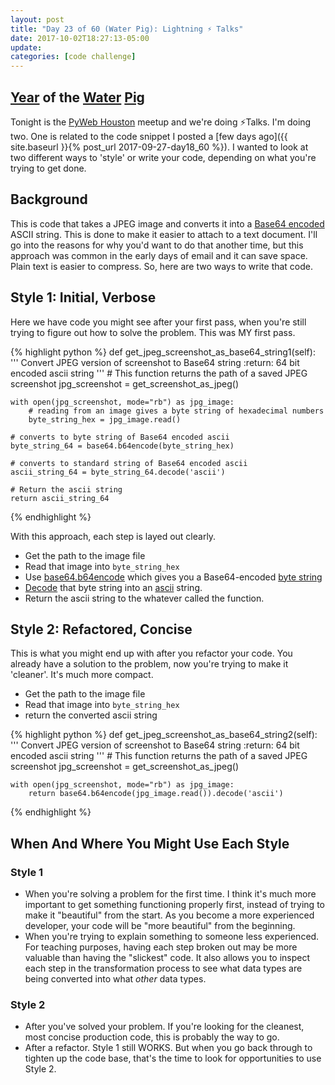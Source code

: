 ```yaml
---
layout: post
title: "Day 23 of 60 (Water Pig): Lightning ⚡️ Talks"
date: 2017-10-02T18:27:13-05:00
update: 
categories: [code challenge]
---
```

## [Year](https://en.wikipedia.org/wiki/Chinese_zodiac#Years) of the [Water](https://en.wikipedia.org/wiki/Water_(Wu_Xing)) [Pig](https://en.wikipedia.org/wiki/Pig_(zodiac))

Tonight is the [PyWeb Houston](https://www.meetup.com/preview/python-web-houston/events/238808423) meetup and we're doing ⚡️Talks. I'm doing two. One is related to the code snippet I posted a [few days ago]({{ site.baseurl }}{% post_url 2017-09-27-day18_60 %}). I wanted to look at two different ways to 'style' or write your code, depending on what you're trying to get done.

## Background
This is code that takes a JPEG image and converts it into a [Base64 encoded](https://en.wikipedia.org/wiki/Base64) ASCII string. This is done to make it easier to attach to a text document. I'll go into the reasons for why you'd want to do that another time, but this approach was common in the early days of email and it can save space. Plain text is easier to compress. So, here are two ways to write that code.

## Style 1: Initial, Verbose

Here we have code you might see after your first pass, when you're still trying to figure out how to solve the problem. This was MY first pass.

{% highlight python %}
def get_jpeg_screenshot_as_base64_string1(self):
    '''
    Convert JPEG version of screenshot to Base64 string
    :return: 64 bit encoded ascii string
    '''
    # This function returns the path of a saved JPEG screenshot
    jpg_screenshot = get_screenshot_as_jpeg()

    with open(jpg_screenshot, mode="rb") as jpg_image:
        # reading from an image gives a byte string of hexadecimal numbers
        byte_string_hex = jpg_image.read()

    # converts to byte string of Base64 encoded ascii
    byte_string_64 = base64.b64encode(byte_string_hex)

    # converts to standard string of Base64 encoded ascii 
    ascii_string_64 = byte_string_64.decode('ascii')

    # Return the ascii string
    return ascii_string_64

{% endhighlight %}

With this approach, each step is layed out clearly. 

-  Get the path to the image file
-  Read that image into `byte_string_hex`
-  Use [base64.b64encode](https://docs.python.org/3/library/base64.html#base64.b64encode) which gives you a Base64-encoded [byte string](https://docs.python.org/3/library/stdtypes.html?highlight=strings#bytes)
-  [Decode](https://docs.python.org/3/library/codecs.html#codecs.decode) that byte string into an [ascii](https://docs.python.org/3/library/codecs.html#standard-encodings) string.
-  Return the ascii string to the whatever called the function.


## Style 2: Refactored, Concise

This is what you might end up with after you refactor your code. You already have a solution to the problem, now you're trying to make it 'cleaner'. It's much more compact.

-  Get the path to the image file
-  Read that image into `byte_string_hex`
-  return the converted ascii string

{% highlight python %}
def get_jpeg_screenshot_as_base64_string2(self):
    '''
    Convert JPEG version of screenshot to Base64 string
    :return: 64 bit encoded ascii string
    '''
    # This function returns the path of a saved JPEG screenshot
    jpg_screenshot = get_screenshot_as_jpeg()

    with open(jpg_screenshot, mode="rb") as jpg_image:
        return base64.b64encode(jpg_image.read()).decode('ascii')

{% endhighlight %}

## When And Where You Might Use Each Style

### Style 1
-  When you're solving a problem for the first time. I think it's much more important to get something functioning properly first, instead of trying to make it "beautiful" from the start. As you become a more experienced developer, your code will be "more beautiful" from the beginning.
-  When you're trying to explain something to someone less experienced. For teaching purposes, having each step broken out may be more valuable than having the "slickest" code. It also allows you to inspect each step in the transformation process to see what data types are being converted into what *other* data types.

### Style 2
-  After you've solved your problem. If you're looking for the cleanest, most concise production code, this is probably the way to go.
-  After a refactor. Style 1 still WORKS. But when you go back through to tighten up the code base, that's the time to look for opportunities to use Style 2.

